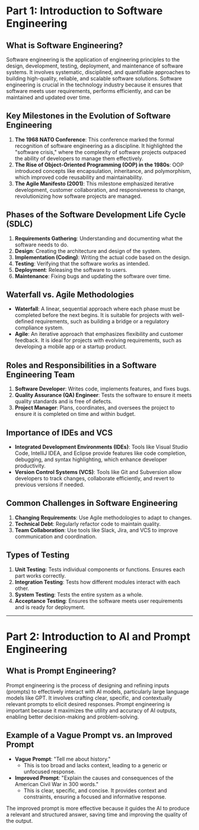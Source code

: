# Part 1: Introduction to Software Engineering

## What is Software Engineering?
Software engineering is the application of engineering principles to the design, development, testing, deployment, and maintenance of software systems. It involves systematic, disciplined, and quantifiable approaches to building high-quality, reliable, and scalable software solutions. Software engineering is crucial in the technology industry because it ensures that software meets user requirements, performs efficiently, and can be maintained and updated over time.

## Key Milestones in the Evolution of Software Engineering
1. **The 1968 NATO Conference**: This conference marked the formal recognition of software engineering as a discipline. It highlighted the "software crisis," where the complexity of software projects outpaced the ability of developers to manage them effectively.
2. **The Rise of Object-Oriented Programming (OOP) in the 1980s**: OOP introduced concepts like encapsulation, inheritance, and polymorphism, which improved code reusability and maintainability.
3. **The Agile Manifesto (2001)**: This milestone emphasized iterative development, customer collaboration, and responsiveness to change, revolutionizing how software projects are managed.

## Phases of the Software Development Life Cycle (SDLC)
1. **Requirements Gathering**: Understanding and documenting what the software needs to do.
2. **Design**: Creating the architecture and design of the system.
3. **Implementation (Coding)**: Writing the actual code based on the design.
4. **Testing**: Verifying that the software works as intended.
5. **Deployment**: Releasing the software to users.
6. **Maintenance**: Fixing bugs and updating the software over time.

## Waterfall vs. Agile Methodologies
- **Waterfall**: A linear, sequential approach where each phase must be completed before the next begins. It is suitable for projects with well-defined requirements, such as building a bridge or a regulatory compliance system.
- **Agile**: An iterative approach that emphasizes flexibility and customer feedback. It is ideal for projects with evolving requirements, such as developing a mobile app or a startup product.

## Roles and Responsibilities in a Software Engineering Team
1. **Software Developer**: Writes code, implements features, and fixes bugs.
2. **Quality Assurance (QA) Engineer**: Tests the software to ensure it meets quality standards and is free of defects.
3. **Project Manager**: Plans, coordinates, and oversees the project to ensure it is completed on time and within budget.

## Importance of IDEs and VCS
- **Integrated Development Environments (IDEs)**: Tools like Visual Studio Code, IntelliJ IDEA, and Eclipse provide features like code completion, debugging, and syntax highlighting, which enhance developer productivity.
- **Version Control Systems (VCS)**: Tools like Git and Subversion allow developers to track changes, collaborate efficiently, and revert to previous versions if needed.

## Common Challenges in Software Engineering
1. **Changing Requirements**: Use Agile methodologies to adapt to changes.
2. **Technical Debt**: Regularly refactor code to maintain quality.
3. **Team Collaboration**: Use tools like Slack, Jira, and VCS to improve communication and coordination.

## Types of Testing
1. **Unit Testing**: Tests individual components or functions. Ensures each part works correctly.
2. **Integration Testing**: Tests how different modules interact with each other.
3. **System Testing**: Tests the entire system as a whole.
4. **Acceptance Testing**: Ensures the software meets user requirements and is ready for deployment.

---

# Part 2: Introduction to AI and Prompt Engineering

## What is Prompt Engineering?
Prompt engineering is the process of designing and refining inputs (prompts) to effectively interact with AI models, particularly large language models like GPT. It involves crafting clear, specific, and contextually relevant prompts to elicit desired responses. Prompt engineering is important because it maximizes the utility and accuracy of AI outputs, enabling better decision-making and problem-solving.

## Example of a Vague Prompt vs. an Improved Prompt
- **Vague Prompt**: "Tell me about history."
  - This is too broad and lacks context, leading to a generic or unfocused response.
- **Improved Prompt**: "Explain the causes and consequences of the American Civil War in 300 words."
  - This is clear, specific, and concise. It provides context and constraints, ensuring a focused and informative response.

The improved prompt is more effective because it guides the AI to produce a relevant and structured answer, saving time and improving the quality of the output.
